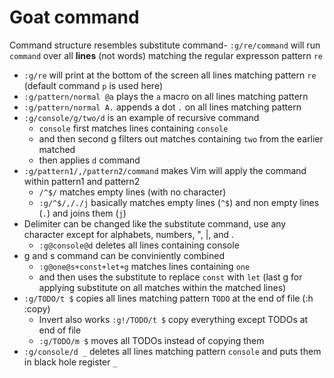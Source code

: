 # Goat command

Command structure resembles substitute command- `:g/re/command` will run `command` over all **lines** (not words) matching the regular expresson pattern `re`

- `:g/re` will print at the bottom of the screen all lines matching pattern `re` (default command `p` is used here)
- `:g/pattern/normal @a` plays the `a` macro on all lines matching pattern
- `:g/pattern/normal A.` appends a dot `.` on all lines matching pattern
- `:g/console/g/two/d` is an example of recursive command
    - `console` first matches lines containing `console`
    - and then second g filters out matches containing `two` from the earlier matched
    - then applies `d` command
- `:g/pattern1/,/pattern2/command` makes Vim will apply the command within pattern1 and pattern2
    - `/^$/` matches empty lines (with no character)
    - `:g/^$/,/./j` basically matches empty lines (`^$`) and non empty lines (`.`) and joins them (`j`)
- Delimiter can be changed like the substitute command, use any character except for alphabets, numbers, ", |, and \.
    - `:g@console@d` deletes all lines containing console
- g and s command can be conviniently combined
    - `:g@one@s+const+let+g` matches lines containing `one`
    - and then uses the substitute to replace `const` with `let` (last g for applying substitute on all matches within the matched lines)
- `:g/TODO/t $` copies all lines matching pattern `TODO` at the end of file (:h :copy)
    - Invert also works `:g!/TODO/t $` copy everything except TODOs at end of file
    - `:g/TODO/m $` moves all TODOs instead of copying them
- `:g/console/d _` deletes all lines matching pattern `console` and puts them in black hole register `_`
